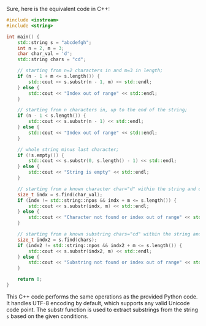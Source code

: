  Sure, here is the equivalent code in C++:

```cpp
#include <iostream>
#include <string>

int main() {
    std::string s = "abcdefgh";
    int n = 2, m = 3;
    char char_val = 'd';
    std::string chars = "cd";

    // starting from n=2 characters in and m=3 in length;
    if (n - 1 + m <= s.length()) {
        std::cout << s.substr(n - 1, m) << std::endl;
    } else {
        std::cout << "Index out of range" << std::endl;
    }

    // starting from n characters in, up to the end of the string;
    if (n - 1 < s.length()) {
        std::cout << s.substr(n - 1) << std::endl;
    } else {
        std::cout << "Index out of range" << std::endl;
    }

    // whole string minus last character;
    if (!s.empty()) {
        std::cout << s.substr(0, s.length() - 1) << std::endl;
    } else {
        std::cout << "String is empty" << std::endl;
    }

    // starting from a known character char="d" within the string and of m length;
    size_t indx = s.find(char_val);
    if (indx != std::string::npos && indx + m <= s.length()) {
        std::cout << s.substr(indx, m) << std::endl;
    } else {
        std::cout << "Character not found or index out of range" << std::endl;
    }

    // starting from a known substring chars="cd" within the string and of m length.
    size_t indx2 = s.find(chars);
    if (indx2 != std::string::npos && indx2 + m <= s.length()) {
        std::cout << s.substr(indx2, m) << std::endl;
    } else {
        std::cout << "Substring not found or index out of range" << std::endl;
    }

    return 0;
}
```

This C++ code performs the same operations as the provided Python code. It handles UTF-8 encoding by default, which supports any valid Unicode code point. The substr function is used to extract substrings from the string `s` based on the given conditions.
